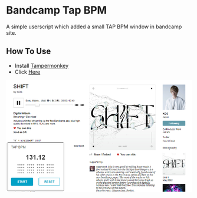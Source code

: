 # Bandcamp Tap BPM
A simple userscript which added a small TAP BPM window in bandcamp site.

## How To Use
- Install [Tampermonkey](https://chrome.google.com/webstore/detail/tampermonkey/dhdgffkkebhmkfjojejmpbldmpobfkfo)
- Click [Here](https://raw.githubusercontent.com/rogeraabbccdd/Bandcamp-Tap-BPM/master/Bandcamp-Tap-BPM.user.js)

![](./chrome_fRJ2UfczR5.png)


